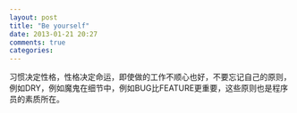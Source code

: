 ```yaml
---
layout: post
title: "Be yourself"
date: 2013-01-21 20:27
comments: true
categories: 
---
```


习惯决定性格，性格决定命运，即使做的工作不顺心也好，不要忘记自己的原则，例如DRY，例如魔鬼在细节中，例如BUG比FEATURE更重要，这些原则也是程序员的素质所在。